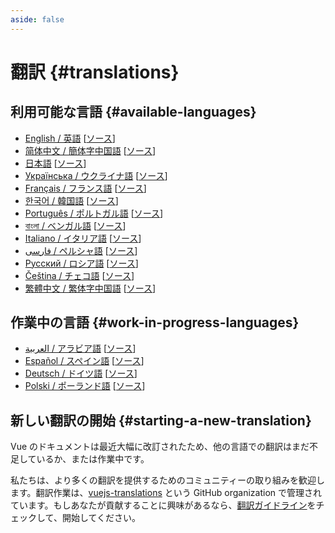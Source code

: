 ```yaml
---
aside: false
---
```


# 翻訳 {#translations}

## 利用可能な言語 {#available-languages}
<!-- textlint-disable vuejs-jp/ja-no-space-around-parentheses, vuejs-jp/3.3.かっこ類と隣接する文字の間のスペースの有無 -->
- [English / 英語](https://vuejs.org/) [[ソース](https://github.com/vuejs/docs)]
- [简体中文 / 簡体字中国語](https://cn.vuejs.org/) [[ソース](https://github.com/vuejs-translations/docs-zh-cn)]
- [日本語](https://ja.vuejs.org/) [[ソース](https://github.com/vuejs-translations/docs-ja)]
- [Українська / ウクライナ語](https://ua.vuejs.org) [[ソース](https://github.com/vuejs-translations/docs-ua)]
- [Français / フランス語](https://fr.vuejs.org) [[ソース](https://github.com/vuejs-translations/docs-fr)]
- [한국어 / 韓国語](https://ko.vuejs.org) [[ソース](https://github.com/vuejs-translations/docs-ko)]
- [Português / ポルトガル語](https://pt.vuejs.org) [[ソース](https://github.com/vuejs-translations/docs-pt)]
- [বাংলা / ベンガル語](https://bn.vuejs.org) [[ソース](https://github.com/vuejs-translations/docs-bn)]
- [Italiano / イタリア語](https://it.vuejs.org) [[ソース](https://github.com/vuejs-translations/docs-it)]
- [فارسی / ペルシャ語](https://fa.vuejs.org) [[ソース](https://github.com/vuejs-translations/docs-fa)]
- [Русский / ロシア語](https://ru.vuejs.org/) [[ソース](https://github.com/vuejs-translations/docs-ru)]
- [Čeština / チェコ語](https://cs.vuejs.org/) [[ソース](https://github.com/vuejs-translations/docs-cs)]
- [繁體中文 / 繁体字中国語](https://zh-hk.vuejs.org/) [[ソース](https://github.com/vuejs-translations/docs-zh-hk)]

## 作業中の言語 {#work-in-progress-languages}

- [العربية / アラビア語](https://ar.vuejs.org/) [[ソース](https://github.com/vuejs-translations/docs-ar)]
- [Español / スペイン語](https://vue3-spanish-docs.netlify.app/) [[ソース](https://github.com/icarusgk/vuejs-spanish-docs)]
- [Deutsch / ドイツ語](https://de.vuejs.org/) [[ソース](https://github.com/vuejs-translations/docs-de)]
- [Polski / ポーランド語](https://pl.vuejs.org/) [[ソース](https://github.com/vuejs-translations/docs-pl)]

## 新しい翻訳の開始 {#starting-a-new-translation}

Vue のドキュメントは最近大幅に改訂されたため、他の言語での翻訳はまだ不足しているか、または作業中です。

私たちは、より多くの翻訳を提供するためのコミュニティーの取り組みを歓迎します。翻訳作業は、[vuejs-translations](https://github.com/vuejs-translations/) という GitHub organization で管理されています。もしあなたが貢献することに興味があるなら、[翻訳ガイドライン](https://github.com/vuejs-translations/guidelines/blob/main/README.md)をチェックして、開始してください。
